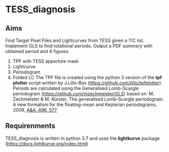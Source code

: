 # TESS_diagnosis

## Aims
Find Target Pixel Files and Lightcurves from TESS given a TIC list. 
Implement GLS to find rotational periods.
Output a PDF summary with obtained period and 4 figures:
  1. TPF with TESS apperture mask
  2. Lightcurve
  3. Periodogram
  4. Folded LC
The TPF file is created using the python 3 version of the **tpf plotter** script written by J.Lillo-Box (https://github.com/jlillo/tpfplotter).
Periods are calculated using the Generalised Lomb-Scargle periodogram (https://github.com/mzechmeister/GLS) based on:
M. Zechmeister & M. Kürster, The generalised Lomb-Scargle periodogram. A new formalism for the floating-mean and Keplerian periodograms, 2009, [A&A, 496, 577](https://ui.adsabs.harvard.edu/abs/2009A%26A...496..577Z/abstract)

## Requirenments
TESS_diagnosis is written in python 3.7 and uses the **lightkurve** package (https://docs.lightkurve.org/index.html) 
